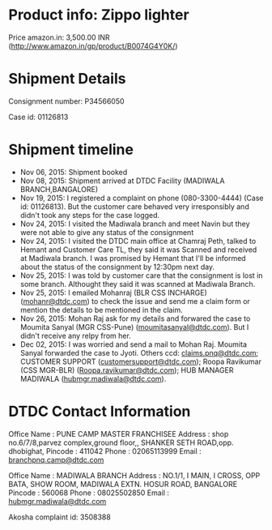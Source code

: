 # Product info: Zippo lighter
Price amazon.in: 3,500.00 INR (http://www.amazon.in/gp/product/B0074G4Y0K/)  

# Shipment Details
Consignment number: P34566050

Case id: 01126813

# Shipment timeline 
- Nov 06, 2015: Shipment booked
- Nov 08, 2015: Shipment arrived at DTDC Facility (MADIWALA BRANCH,BANGALORE)
- Nov 19, 2015: I registered a complaint on phone (080-3300-4444) (Case id: 01126813). But the customer care behaved very irresponsibly and didn't took any steps for the case logged.
- Nov 24, 2015: I visited the Madiwala branch and meet Navin but they were not able to give any status of the consignment
- Nov 24, 2015: I visited the DTDC main office at Chamraj Peth, talked to Hemant and Customer Care TL, they said it was Scanned and received at Madiwala branch. I was promised by Hemant that I'll be informed about the status of the consignment by 12:30pm next day.
- Nov 25, 2015: I was told by customer care that the consignment is lost in some branch. Althought they said it was scanned at Madiwala Branch.
- Nov 25, 2015: I emailed Mohanraj (BLR CSS INCHARGE) (mohanr@dtdc.com) to check the issue and send me a claim form or mention the details to be mentioned in the claim.
- Nov 26, 2015: Mohan Raj ask for my details and forwared the case to Moumita Sanyal (MGR CSS-Pune) (moumitasanyal@dtdc.com). But I didn't receive any relpy from her.
- Dec 02, 2015: I was worried and send a mail to Mohan Raj. Moumita Sanyal forwarded the case to Jyoti. Others ccd: claims.pnq@dtdc.com; CUSTOMER SUPPORT (customersupport@dtdc.com); Roopa Ravikumar (CSS MGR-BLR) (Roopa.ravikumar@dtdc.com); HUB MANAGER MADIWALA (hubmgr.madiwala@dtdc.com).

# DTDC Contact Information
Office Name : PUNE CAMP MASTER FRANCHISEE
Address : shop no.6/7/8,parvez complex,ground floor,, SHANKER SETH ROAD,opp. dhobighat,
Pincode : 411042
Phone : 02065113999
Email : branchpnq.camp@dtdc.com

Office Name : MADIWALA BRANCH
Address : NO.1/1, I MAIN, I CROSS, OPP BATA, SHOW ROOM, MADIWALA EXTN. HOSUR ROAD, BANGALORE
Pincode : 560068
Phone : 08025502850
Email : hubmgr.madiwala@dtdc.com


Akosha complaint id: 3508388
